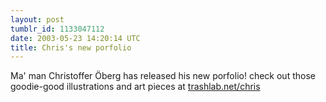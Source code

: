 ```yaml
---
layout: post
tumblr_id: 1133047112
date: 2003-05-23 14:20:14 UTC
title: Chris's new porfolio
---
```


Ma' man Christoffer Öberg has released his new porfolio! check out those goodie-good illustrations and art pieces at <a href="http://www.trashlab.net/chris/" target="_blank">trashlab.net/chris</a>
